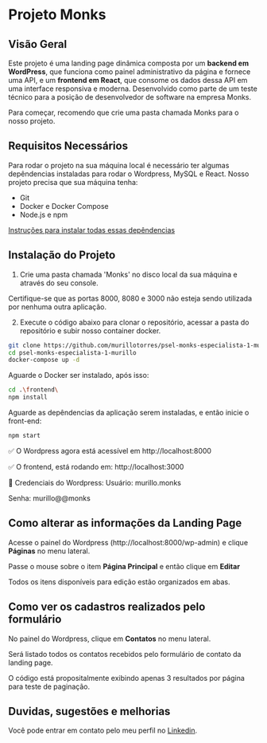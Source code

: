 # **Projeto Monks**

## **Visão Geral**
Este projeto é uma landing page dinâmica composta por um **backend em WordPress**, que funciona como painel administrativo da página e fornece uma API, e um **frontend em React**, que consome os dados dessa API em uma interface responsiva e moderna.
Desenvolvido como parte de um teste técnico para a posição de desenvolvedor de software na empresa Monks.

Para começar, recomendo que crie uma pasta chamada Monks para o nosso projeto.

## **Requisitos Necessários**
Para rodar o projeto na sua máquina local é necessário ter algumas depêndencias instaladas para rodar o Wordpress, MySQL e React.
Nosso projeto precisa que sua máquina tenha:
- Git
- Docker e Docker Compose
- Node.js e npm

[Instruções para instalar todas essas depêndencias](https://github.com/murillotorres/psel-monks-especialista-1-murillo/blob/main/install.md)

## **Instalação do Projeto**
1. Crie uma pasta chamada 'Monks' no disco local da sua máquina e através do seu console.

Certifique-se que as portas 8000, 8080 e 3000 não esteja sendo utilizada por nenhuma outra aplicação.

2. Execute o código abaixo para clonar o repositório, acessar a pasta do repositório e subir nosso container docker.
```bash
git clone https://github.com/murillotorres/psel-monks-especialista-1-murillo.git
cd psel-monks-especialista-1-murillo
docker-compose up -d
```

Aguarde o Docker ser instalado, após isso:
```bash
cd .\frontend\
npm install
```

Aguarde as depêndencias da aplicação serem instaladas, e então inicie o front-end: 
```bash
npm start
```

✅ O Wordpress agora está acessível em http://localhost:8000 

✅ O frontend, está rodando em: http://localhost:3000

🔐 Credenciais do Wordpress: 
Usuário: murillo.monks

Senha: murillo@@monks

## **Como alterar as informações da Landing Page**
Acesse o painel do Wordpress (http://localhost:8000/wp-admin) e clique **Páginas** no menu lateral.

Passe o mouse sobre o item **Página Principal** e então clique em **Editar** 

Todos os itens disponíveis para edição estão organizados em abas.

## **Como ver os cadastros realizados pelo formulário**
No painel do Wordpress, clique em **Contatos** no menu lateral.  

Será listado todos os contatos recebidos pelo formulário de contato da landing page.

O código está propositalmente exibindo apenas 3 resultados por página para teste de paginação. 

## **Duvidas, sugestões e melhorias**
Você pode entrar em contato pelo meu perfil no [Linkedin](https://www.linkedin.com/in/murillottorres/).
